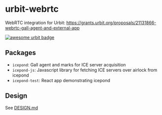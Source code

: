 # urbit-webrtc
WebRTC integration for Urbit: https://grants.urbit.org/proposals/21131866-webrtc-gall-agent-and-external-app

[![awesome urbit badge](https://img.shields.io/badge/~-awesome%20urbit-lightgrey)](https://github.com/urbit/awesome-urbit)

## Packages
- `icepond`: Gall agent and marks for ICE server acquisition
- `icepond-js`: Javascript library for fetching ICE servers over airlock from icepond
- `icepond-test`: React app demonstrating icepond

## Design
See [DESIGN.md](DESIGN.md)
